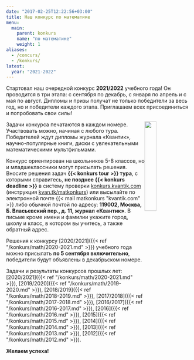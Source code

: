 ```yaml
---
date: "2017-02-25T12:22:56+03:00"
title: Наш конкурс по математике
menu: 
  main:
    parent: konkurs
    name: "по математике"
    weight: 1
aliases:
  - /concurs/
  - /konkurs/
latest: 
  year: "2021-2022"
---
```



Стартовал наш очередной конкурс **2021/2022** учебного года! 
Он проводится в три этапа: с сентября по декабрь, с января по апрель и с мая по август. Дипломы и призы получат не только победители за весь год, но и победители каждого этапа.
Приглашаем всех присоединиться и попробовать свои силы!



<!-- Приглашаем всех попробовать свои силы в нашем очередном конкурсе **2019/2020** учебного года! -->


<img src="winner.png" width="25%" height="25%" style="margin-top: 0px; margin-bottom: 0px; margin-left: 0px; margin-right: 0px;float:right;" >

Задачи конкурса печатаются в каждом номере. Участвовать можно, начиная с любого тура. Победителей ждут дипломы журнала «Квантик», научно-популярные книги, диски с увлекательными математическими мультфильмами.


Конкурс ориентирован на школьников 5-8 классов, но и младшеклассники могут присылать решения. Вносите решения задач **{{< konkurs tour >}} тура**, с которыми справитесь, **не позднее {{< konkurs deadline >}}** в систему проверки [konkurs.kvantik.com](http://konkurs.kvantik.com) (инструкция [kvan.tk/matkonkurs](https://kvan.tk/matkonkurs)) или высылайте по электронной почте {{< mail matkonkurs "kvantik.com" >}}
либо обычной почтой по адресу: **119002, Москва, Б. Власьевский пер., д. 11, журнал «Квантик»**. В письме кроме имени и фамилии укажите город, школу и класс, в котором вы учитесь, а также обратный адрес.

 Решения к конкурсу [2020/2021]({{< ref "/konkurs/math/2020-2021.md" >}}) учебного года можно присылать **по 5 сентября включительно**, победители будут объявлены в декабрьском номере.
 
Задачи и результаты конкурсов прошлых лет: [2020/2021]({{< ref "/konkurs/math/2020-2021.md" >}}), [2019/2020]({{< ref "/konkurs/math/2019-2020.md" >}}), [2018/2019]({{< ref "/konkurs/math/2018-2019.md" >}}), [2017/2018]({{< ref "/konkurs/math/2017-2018.md" >}}), [2016/2017]({{< ref "/konkurs/math/2016-2017.md" >}}), [2016]({{< ref "/konkurs/math/2016.md" >}}), [2015]({{< ref "/konkurs/math/2015.md" >}}), [2014]({{< ref "/konkurs/math/2014.md" >}}), [2013]({{< ref "/konkurs/math/2013.md" >}}), [2012]({{< ref "/konkurs/math/2012.md" >}}).

**Желаем успеха!**

